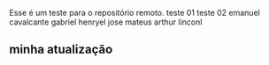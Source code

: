Esse é um teste para o repositório remoto.
teste 01
teste 02 
emanuel cavalcante 
gabriel henryel 
jose mateus
arthur
linconl 
## minha atualização
